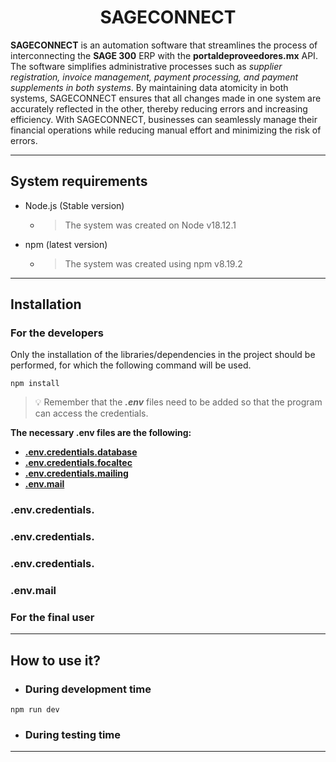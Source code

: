 # <center>SAGECONNECT</center>

**SAGECONNECT** is an automation software that streamlines the process of interconnecting the **SAGE 300** ERP with the **portaldeproveedores.mx** API. The software simplifies administrative processes such as _supplier registration, invoice management, payment processing, and payment supplements in both systems_. By maintaining data atomicity in both systems, SAGECONNECT ensures that all changes made in one system are accurately reflected in the other, thereby reducing errors and increasing efficiency. With SAGECONNECT, businesses can seamlessly manage their financial operations while reducing manual effort and minimizing the risk of errors.

---

## System requirements

- Node.js (Stable version)
   - > The system was created on Node v18.12.1
- npm (latest version)
   - > The system was created using npm v8.19.2

---

## Installation

### For the developers

Only the installation of the libraries/dependencies in the project should be performed, for which the following command will be used.

```
npm install
```

> :bulb: Remember that the ***.env*** files need to be added so that the program can access the credentials.

__The necessary .env files are the following:__
   
   - <a href="#.env.credentials.database"><b>.env.credentials.database</b></a>
   - <a href="#.env.credentials.focaltec"><b>.env.credentials.focaltec</b></a>
   - <a href="#.env.credentials.mailing"><b>.env.credentials.mailing</b></a>
   - <a href="#.env.mail"><b>.env.mail</b></a>

### .env.credentials.

### .env.credentials.

### .env.credentials.

### .env.mail

### For the final user


---

## How to use it?

- ### During development time

```
npm run dev
```

- ### During testing time

---